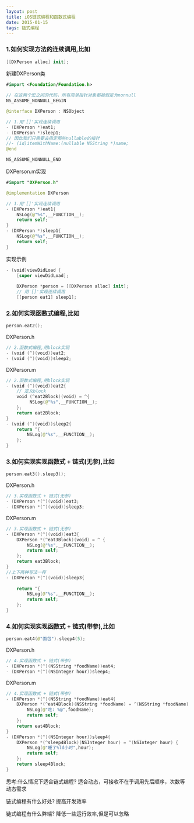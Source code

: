 ```yaml
---
layout: post
title: iOS链式编程和函数式编程
date: 2015-01-15
tags: 链式编程
---
```

### 1.如何实现方法的连续调用,比如
```swift
[[DXPerson alloc] init];
```
新建DXPerson类
```swift
#import <Foundation/Foundation.h>

// 在这两个宏之间的代码，所有简单指针对象都被假定为nonnull
NS_ASSUME_NONNULL_BEGIN

@interface DXPerson : NSObject

// 1.用'[]'实现连续调用
- (DXPerson *)eat1;
- (DXPerson *)sleep1;
// 因此我们只需要去指定那些nullable的指针
//- (id)itemWithName:(nullable NSString *)name;
@end

NS_ASSUME_NONNULL_END
```
DXPerson.m实现
```swift
#import "DXPerson.h"

@implementation DXPerson

// 1.用'[]'实现连续调用
- (DXPerson *)eat1{
    NSLog(@"%s",__FUNCTION__);
    return self;
}
- (DXPerson *)sleep1{
    NSLog(@"%s",__FUNCTION__);
    return self;
}
```

实现示例
```Swift
- (void)viewDidLoad {
    [super viewDidLoad];
    
    DXPerson *person = [[DXPerson alloc] init];
    // 用'[]'实现连续调用
    [[person eat1] sleep1];    
``` 

### 2.如何实现函数式编程,比如
```swift
person.eat2();
```
DXPerson.h
```swift
// 2.函数式编程,用block实现
- (void (^)(void))eat2;
- (void (^)(void))sleep2;
```
DXPerson.m
```swift
// 2.函数式编程,用block实现
- (void (^)(void))eat2{
    // 定义block
    void (^eat2Block)(void) = ^{
         NSLog(@"%s",__FUNCTION__);
    };
    return eat2Block;
}
- (void (^)(void))sleep2{
    return ^{
        NSLog(@"%s",__FUNCTION__);
    };
}
```

### 3.如何实现实现函数式 + 链式(无参),比如
```swift
person.eat3().sleep3();
```
DXPerson.h
```swift
// 3.实现函数式 + 链式(无参)
- (DXPerson *(^)(void))eat3;
- (DXPerson *(^)(void))sleep3;
```
DXPerson.m
```swift
// 3.实现函数式 + 链式(无参)
- (DXPerson *(^)(void))eat3{
    DXPerson *(^eat3Block)(void) = ^ {
        NSLog(@"%s",__FUNCTION__);
        return self;
    };
    return eat3Block;
}
//上下两种写法一样
- (DXPerson *(^)(void))sleep3{
    
    return ^{
        NSLog(@"%s",__FUNCTION__);
        return self;
    };
}
```


### 4.如何实现实现函数式 + 链式(带参),比如
```swift
person.eat4(@"面包").sleep4(5);
```
DXPerson.h
```swift
// 4.实现函数式 + 链式(带参)
- (DXPerson *(^)(NSString *foodName))eat4;
- (DXPerson *(^)(NSInteger hour))sleep4;
```
DXPerson.m
```swift
// 4.实现函数式 + 链式(带参)
- (DXPerson *(^)(NSString *foodName))eat4{
    DXPerson *(^eat4Block)(NSString *foodName) = ^(NSString *foodName) {
        NSLog(@"吃: %@",foodName);
        return self;
    };
    return eat4Block;
}
- (DXPerson *(^)(NSInteger hour))sleep4{
    DXPerson *(^sleep4Block)(NSInteger hour) = ^(NSInteger hour) {
        NSLog(@"睡了%ld小时",hour);
        return self;
    };
    return sleep4Block;
}
```
思考:什么情况下适合链式编程?
适合动态，可接收不在乎调用先后顺序，次数等动态需求

链式编程有什么好处?
提高开发效率

链式编程有什么弊端?
降低一些运行效率,但是可以忽略
